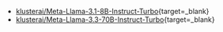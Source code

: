 - [klusterai/Meta-Llama-3.1-8B-Instruct-Turbo](/get-started/models/){target=_blank}
- [klusterai/Meta-Llama-3.3-70B-Instruct-Turbo](/get-started/models/){target=_blank}